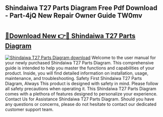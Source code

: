 ## Shindaiwa T27 Parts Diagram Free Pdf Download - Part-4jQ New Repair Owner Guide TW0mv

# <h2><a href="http://dfukeo.blite.top/?on=Shindaiwa+T27+Parts+Diagram">🔗Download New 👉🔴 Shindaiwa T27 Parts Diagram</a></h2>

[![Shindaiwa T27 Parts Diagram download](https://i.imgur.com/lujVjoI.png)](http://dfukeo.blite.top/?on=Shindaiwa+T27+Parts+Diagram)
Welcome to the user manual for your newly purchased Shindaiwa T27 Parts Diagram. This comprehensive guide is intended to help you master the functions and capabilities of your product. Inside, you will find detailed information on installation, usage, maintenance, and troubleshooting. Safety First Shindaiwa T27 Parts Diagram, Always This product is designed with safety in mind. Please follow all safety precautions when operating it. This Shindaiwa T27 Parts Diagram comes with a plethora of features designed to personalize your experience. Contact Us for Assistance Shindaiwa T27 Parts Diagram. Should you have any questions or concerns, please do not hesitate to contact our dedicated customer support team.
